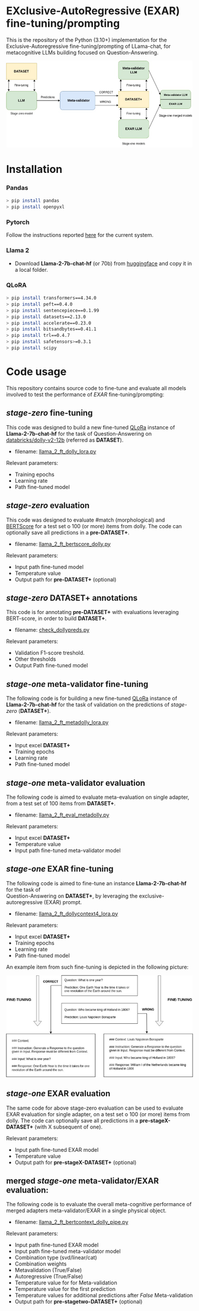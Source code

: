 # EXclusive-AutoRegressive (EXAR) fine-tuning/prompting

This is the repository of the Python (3.10+) implementation for the Exclusive-Autoregressive fine-tuning/prompting of LLama-chat, for metacognitive LLMs building focused on Question-Answering.

![Image 1](images/meta-build.jpg)

# Installation

### Pandas 

```sh
> pip install pandas
> pip install openpyxl
```

### Pytorch

Follow the instructions reported [here](https://pytorch.org/) for the current system.

### Llama 2 

* Download **Llama-2-7b-chat-hf** (or 70b) from [huggingface](Llama-2-7b-chat-hf) and copy it in a local folder. 

### QLoRA

```sh
> pip install transformers==4.34.0
> pip install peft==0.4.0
> pip install sentencepiece==0.1.99
> pip install datasets==2.13.0
> pip install accelerate==0.23.0
> pip install bitsandbytes==0.41.1
> pip install trl==0.4.7
> pip install safetensors>=0.3.1
> pip install scipy
```

# Code usage

This repository contains source code to fine-tune and evaluate all models involved to test the performance of *EXAR* fine-tuning/prompting:


## *stage-zero* fine-tuning

This code was designed to build a new fine-tuned [QLoRa](https://arxiv.org/abs/2305.14314) instance of **Llama-2-7b-chat-hf** for the task of 
Question-Answering on [databricks/dolly-v2-12b](https://huggingface.co/databricks/dolly-v2-12b) (referred as **DATASET**).

* filename: [llama_2_ft_dolly_lora.py](https://github.com/cfabiolongo/elicit-meta-llm/blob/master/llama_2_ft_dolly_lora.py)

Relevant parameters:
 
* Training epochs
* Learning rate
* Path fine-tuned model 


## *stage-zero* evaluation

This code was designed to evaluate #match (morphological) and [BERTScore](https://huggingface.co/spaces/evaluate-metric/bertscore) for a test set o 100 (or more) items from dolly.
The code can optionally save all predictions in a **pre-DATASET+**.

* filename: [llama_2_ft_bertscore_dolly.py](https://github.com/cfabiolongo/elicit-meta-llm/blob/master/llama_2_ft_bertscore_dolly.py)

Relevant parameters:
 
* Input path fine-tuned model
* Temperature value
* Output path for **pre-DATASET+** (optional)


## *stage-zero* DATASET+ annotations

This code is for annotating **pre-DATASET+** with evaluations leveraging BERT-score, in order to build **DATASET+**.

* filename: [check_dollypreds.py](https://github.com/cfabiolongo/elicit-meta-llm/blob/master/check_dollypreds.py)

Relevant parameters:
 
* Validation F1-score treshold.
* Other thresholds
* Output Path fine-tuned model 

## *stage-one* meta-validator fine-tuning

The following code is for building a new fine-tuned [QLoRa](https://arxiv.org/abs/2305.14314) instance of **Llama-2-7b-chat-hf** for the task of
validation on the predictions of *stage-zero* (**DATASET+**).

* filename: [llama_2_ft_metadolly_lora.py](https://github.com/cfabiolongo/elicit-meta-llm/blob/master/llama_2_ft_metadolly_lora.py)

Relevant parameters:
 
* Input excel **DATASET+**
* Training epochs
* Learning rate
* Path fine-tuned model 

## *stage-one* meta-validator evaluation

The following code is aimed to evaluate meta-evaluation on single adapter, from a test set of 100 items from **DATASET+**.

* filename: [llama_2_ft_eval_metadolly.py](https://github.com/cfabiolongo/elicit-meta-llm/blob/master/llama_2_ft_eval_metadolly.py)

Relevant parameters:
 
* Input excel **DATASET+**
* Temperature value
* Input path fine-tuned meta-validator model


## *stage-one* EXAR fine-tuning

The following code is aimed to fine-tune an instance **Llama-2-7b-chat-hf** for the task of  
Question-Answering on **DATASET+**, by leveraging the exclusive-autoregressive (EXAR) prompt.

* filename: [llama_2_ft_dollycontext4_lora.py](https://github.com/cfabiolongo/elicit-meta-llm/blob/master/llama_2_ft_dollycontext4_lora.py)

Relevant parameters:

* Input excel **DATASET+**
* Training epochs
* Learning rate
* Path fine-tuned model 

An example item from such fine-tuning is depicted in the following picture:

![Image 1](images/prompt-finetuning.jpg)

## *stage-one* EXAR evaluation

The same code for above stage-zero evaluation can be used to evaluate EXAR evaluation for single adapter, on a test set o 100 (or more) items from dolly.
The code can optionally save all predictions in a **pre-stageX-DATASET+** (with X subsequent of one).

Relevant parameters:

* Input path fine-tuned EXAR model
* Temperature value
* Output path for **pre-stageX-DATASET+** (optional)

## merged *stage-one* meta-validator/EXAR evaluation: 

The following code is to evaluate the overall meta-cognitive performance of merged adapters meta-validator/EXAR in a single physical object.

* filename: [llama_2_ft_bertcontext_dolly_pipe.py](https://github.com/cfabiolongo/elicit-meta-llm/blob/master/llama_2_ft_bertcontext_dolly_pipe.py)

Relevant parameters:

* Input path fine-tuned EXAR model
* Input path fine-tuned meta-validator model
* Combination type (svd/linear/cat)
* Combination weights
* Metavalidation (True/False)
* Autoregressive (True/False)
* Temperature value for for Meta-validation
* Temperature value for the first prediction
* Temperature values for additional predictions after *False* Meta-validation
* Output path for **pre-stagetwo-DATASET+** (optional)